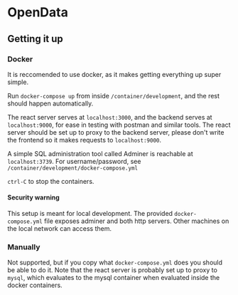 # OpenData

## Getting it up

### Docker

It is reccomended to use docker, as it makes getting everything up super simple.

Run `docker-compose up` from inside `/container/development`, and the rest should happen automatically.

The react server serves at `localhost:3000`, and the backend serves at `localhost:9000`, for ease in testing with postman and similar tools. The react server should be set up to proxy to the backend server, please don't write the frontend so it makes requests to `localhost:9000`.

A simple SQL administration tool called Adminer is reachable at `localhost:3739`. For username/password, see `/container/development/docker-compose.yml`

`ctrl-C` to stop the containers.

#### Security warning

This setup is meant for local development. The provided `docker-compose.yml` file exposes adminer and both http servers. Other machines on the local network can access them.

### Manually

Not supported, but if you copy what `docker-compose.yml` does you should be able to do it. Note that the react server is probably set up to proxy to `mysql`, which evaluates to the mysql container when evaluated inside the docker containers.
